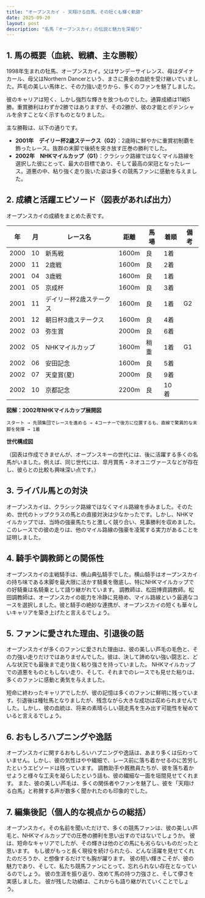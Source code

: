 ```yaml
---
title: "オープンスカイ - 天翔ける白馬、その短くも輝く軌跡"
date: 2025-09-20
layout: post
description: "名馬『オープンスカイ』の伝説と魅力を深堀り"
---
```


## 1. 馬の概要（血統、戦績、主な勝鞍）

1998年生まれの牡馬、オープンスカイ。父はサンデーサイレンス、母はダイナカール、母父はNorthern Dancerという、まさに黄金の血統を受け継いでいました。芦毛の美しい馬体と、その力強い走りから、多くのファンを魅了しました。

彼のキャリアは短く、しかし強烈な輝きを放つものでした。通算成績は11戦5勝。重賞勝利はわずか2勝ではありますが、その2勝が、彼の才能とポテンシャルを余すことなく示すものとなりました。

主な勝鞍は、以下の通りです。

* **2001年　デイリー杯2歳ステークス（G2）**：2歳時に鮮やかに重賞初制覇を飾ったレース。抜群の末脚で後続を突き放す圧巻の勝利でした。
* **2002年　NHKマイルカップ（G1）**：クラシック路線ではなくマイル路線を選択した彼にとって、最大の目標であり、そして最高の栄冠となったレース。道悪の中、粘り強く走り抜いた姿は多くの競馬ファンに感動を与えました。


## 2. 成績と活躍エピソード（図表があれば出力）

オープンスカイの成績をまとめた表です。

| 年 | 月 | レース名 | 距離 | 馬場 | 着順 | 備考 |
|---|---|---|---|---|---|---|
| 2000 | 10 | 新馬戦 | 1600m | 良 | 1着 |  |
| 2000 | 11 | 2歳戦 | 1600m | 良 | 2着 |  |
| 2001 | 04 | 3歳戦 | 1600m | 良 | 1着 |  |
| 2001 | 05 | 京成杯 | 1600m | 良 | 3着 |  |
| 2001 | 11 | デイリー杯2歳ステークス | 1600m | 良 | 1着 | G2 |
| 2001 | 12 | 朝日杯3歳ステークス | 1600m | 良 | 4着 |  |
| 2002 | 03 | 弥生賞 | 2000m | 良 | 6着 |  |
| 2002 | 05 | NHKマイルカップ | 1600m | 稍重 | 1着 | G1 |
| 2002 | 06 | 安田記念 | 1600m | 良 | 5着 |  |
| 2002 | 07 | 天皇賞(夏) | 2000m | 良 | 9着 |  |
| 2002 | 10 | 京都記念 | 2200m | 良 | 10着 |  |


**図解：2002年NHKマイルカップ展開図**

```
スタート → 先頭集団でレースを進める → 4コーナーで後方に位置するも、直線で驚異的な末脚を発揮 → 1着
```

**世代構成図**

（図表は作成できませんが、オープンスキーの世代には、後に活躍する多くの名馬がいました。例えば、同じ世代には、皐月賞馬・ネオユニヴァースなどが存在し、彼らとの比較も興味深い点です。）


## 3. ライバル馬との対決

オープンスカイは、クラシック路線ではなくマイル路線を歩みました。そのため、世代のトップクラスの馬との直接対決は少なかったです。しかし、NHKマイルカップでは、当時の強豪馬たちと激しく競り合い、見事勝利を収めました。このレースでの彼の走りは、他のマイル路線の強豪を凌駕する実力があることを証明しました。


## 4. 騎手や調教師との関係性

オープンスカイの主戦騎手は、横山典弘騎手でした。横山騎手はオープンスカイの持ち味である末脚を最大限に活かす騎乗を徹底し、特にNHKマイルカップでの好騎乗は名騎乗として語り継がれています。  調教師は、松田博資調教師。松田調教師は、オープンスカイの能力を冷静に見極め、マイル路線という最適なコースを選択しました。彼と騎手の絶妙な連携が、オープンスカイの短くも華々しいキャリアを築き上げたと言えるでしょう。


## 5. ファンに愛された理由、引退後の話

オープンスカイが多くのファンに愛された理由は、彼の美しい芦毛の毛色と、その力強い走りだけではありませんでした。彼は、決して諦めない強い闘志と、どんな状況でも最後まで走り抜く粘り強さを持っていました。  NHKマイルカップでの道悪をものともしない走り、そして、それまでのレースでも見せた粘りは、多くのファンに感動と勇気を与えました。

短命に終わったキャリアでしたが、彼の記憶は多くのファンに鮮明に残っています。引退後は種牡馬となりましたが、残念ながら大きな成功は収められませんでした。しかし、彼の血統は、将来の素晴らしい競走馬を生み出す可能性を秘めていると言えるでしょう。


## 6. おもしろハプニングや逸話

オープンスカイに関するおもしろいハプニングや逸話は、あまり多くは伝わっていません。しかし、彼の気性はやや繊細で、レース前に落ち着かせるのに苦労したというエピソードは残っています。  調教助手や厩務員たちが、彼を落ち着かせようと様々な工夫を凝らしたという話も、彼の繊細な一面を垣間見せてくれます。  また、彼の美しい芦毛は、多くの関係者やファンを魅了し、彼を「天翔ける白馬」と称賛する声が数多く聞かれたのも印象的でした。


## 7. 編集後記（個人的な視点からの総括）

オープンスカイ。その名前を聞いただけで、多くの競馬ファンは、彼の美しい芦毛と、NHKマイルカップでの圧巻の勝利を思い出すのではないでしょうか。  彼は、短命なキャリアでしたが、その輝きは他のどの馬にも劣らないものだったと思います。  もし彼がもっと長く現役を続けられたら、どんな活躍を見せてくれたのだろうか、と想像するだけでも胸が躍ります。  彼の短い輝きこそが、彼の魅力であり、そして、私たち競馬ファンにとって、忘れられない存在となっているのでしょう。  彼の生涯を振り返り、改めて馬の持つ力強さと、そして儚さを実感しました。  彼が残した功績は、これからも語り継がれていくことでしょう。
